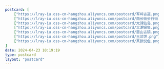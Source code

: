 ```yaml
---
postcard: [
    ["https://lray-iu.oss-cn-hangzhou.aliyuncs.com/postcard/军嶂古道.png"],
    ["https://lray-iu.oss-cn-hangzhou.aliyuncs.com/postcard/南长街步行街.png"],
    ["https://lray-iu.oss-cn-hangzhou.aliyuncs.com/postcard/太湖仙岛.png"],
    ["https://lray-iu.oss-cn-hangzhou.aliyuncs.com/postcard/太湖银鱼.png"],
    ["https://lray-iu.oss-cn-hangzhou.aliyuncs.com/postcard/惠山古镇.png"],
    ["https://lray-iu.oss-cn-hangzhou.aliyuncs.com/postcard/玉兰饼.png"],
    ["https://lray-iu.oss-cn-hangzhou.aliyuncs.com/postcard/茶颜悦色.png"],
]
date: 2024-04-23 10:19:19
type: postcard
layout: "postcard"
---
```


